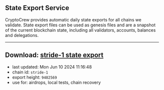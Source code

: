 ## State Export Service
CryptoCrew provides automatic daily state exports for all chains we validate. State export files can be used as genesis files and are a snapshot of the current blockchain state, including all validators, accounts, balances and delegations.

---
**Download: [stride-1 state export](https://dl-eu2.ccvalidators.com/SERVICE/stride/stride-1_export_9402569.json)**
---

- last updated: Mon Jun 10 2024 11:16:48
- chain id: `stride-1`
- export height: `9402569`
- use for: airdrops, local tests, chain recovery
